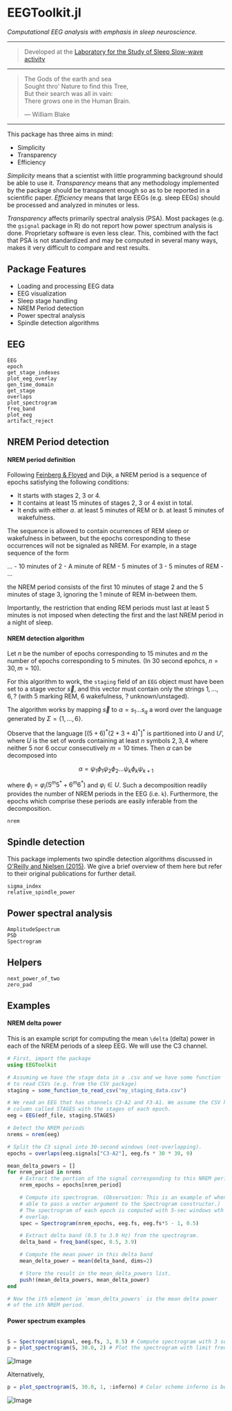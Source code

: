 # EEGToolkit.jl

*Computational EEG analysis with emphasis in sleep neuroscience.*

---

> Developed at the [Laboratory for the Study of
> Sleep Slow-wave activity](https://www.med.upenn.edu/slowwavelab/)

---

> The Gods of the earth and sea\
> Sought thro' Nature to find this Tree,\
> But their search was all in vain:\
> There grows one in the Human Brain.
> 
> — William Blake

---


This package has three aims in mind: 
 
- Simplicity
- Transparency
- Efficiency

*Simplicity* means that a scientist with little programming background should
be able to use it. *Transparency* means that any methodology implemented by the
package should be transparent enough so as to be reported in a scientific
paper.  *Efficiency* means that large EEGs (e.g. sleep EEGs) should be
processed and analyzed in minutes or less.

*Transparency* affects primarily spectral analysis (PSA). Most packages (e.g. the
`gsignal` package in R) do not report how power spectrum analysis is done.
Proprietary software is even less clear. This, combined with the fact that PSA is not standardized and may be computed in several many
ways, makes it very difficult to compare and rest results. 

## Package Features
- Loading and processing EEG data
- EEG visualization
- Sleep stage handling 
- NREM Period detection
- Power spectral analysis
- Spindle detection algorithms

## EEG

```@docs
EEG
epoch
get_stage_indexes 
plot_eeg_overlay 
gen_time_domain
get_stage 
overlaps 
plot_spectrogram
freq_band 
plot_eeg 
artifact_reject
```


## NREM Period detection 

#### NREM period definition

Following [Feinberg & Floyed](https://pubmed.ncbi.nlm.nih.gov/220659/) and
Dijk, a NREM period is a sequence of epochs satisfying the following
conditions:

- It starts with stages 2, 3 or 4. 
- It contains at least 15 minutes of stages 2, 3 or 4 exist in total.
- It ends with either $a.$ at least 5 minutes of REM or $b.$ at least 5 minutes
  of wakefulness. 

The sequence is allowed to contain ocurrences of REM sleep or wakefulness 
in between, but the epochs corresponding to these occurrences will not be
signaled as NREM. For example, in a stage sequence of the form

... - 10 minutes of 2 - A minute of REM - 5 minutes of 3 - 5 minutes of REM - ...

the NREM period consists of the first 10 minutes of stage 2 and the 5 minutes
of stage 3, ignoring the 1 minute of REM in-between them.

Importantly, the restriction that ending REM periods must last at least 5
minutes is not imposed when detecting the first and the last NREM period in a
night of sleep.

#### NREM detection algorithm

Let $n$ be the number of epochs corresponding to $15$ minutes and $m$ the
number of epochs corresponding to $5$ minutes. (In 30 second epohcs, $n = 30, m
= 10$). 

For this algorithm to work, the `staging` field of an `EEG` object must have been set to a
stage vector $\vec{s}$, and this vector must contain only the strings $1,
\ldots, 6, ?$ (with $5$ marking REM, $6$ wakefulness, $?$ unknown/unstaged).

The algorithm works by mapping $\vec{s}$ to $\alpha = s_1 \ldots s_q$ a word over the language
generated by $\Sigma = \{1, \ldots, 6\}$.

Observe that the language $[(5+6)^*(2+3+4)^*]^*$ is partitioned into $U$ and
$U’$, where $U$ is the set of words containing at least $n$ symbols $2, 3,
4$ where neither $5$ nor $6$ occur consecutively $m = 10$ times. Then $\alpha$ can be
decomposed into 

$$\alpha = \psi_1 \phi_1 \psi_2 \phi_2 \ldots \psi_k \phi_k \psi_{k+1}$$

where $\phi_i = \varphi_i (5^m5^* + 6^m6^*)$ and $\varphi_i \in U$.
Such a decomposition readily provides the number of NREM periods in the EEG
(i.e. ``k``). Furthermore, the epochs which comprise these periods are easily
inferable from the decomposition.

```@docs
nrem
```

## Spindle detection

This package implements two spindle detection algorithms discussed in [O'Reilly
and Nielsen (2015)](https://doi.org/10.3389/fnhum.2015.00353). We give a brief
overview of them here but refer to their original publications for further
detail.

```@docs
sigma_index
relative_spindle_power
```

## Power spectral analysis

```@docs
AmplitudeSpectrum
PSD
Spectrogram
```

## Helpers

```@docs
next_power_of_two 
zero_pad 
```

## Examples

#### NREM delta power

This is an example script for computing the mean ``\delta`` (delta) power in
each of the NREM periods of a sleep EEG. We will use the C3 channel.

```julia
# First, import the package
using EEGToolkit 

# Assuming we have the stage data in a .csv and we have some function 
# to read CSVs (e.g. from the CSV package)
staging = some_function_to_read_csv("my_staging_data.csv")

# We read an EEG that has channels C3-A2 and F3-A1. We assume the CSV had a 
# column called STAGES with the stages of each epoch.
eeg = EEG(edf_file, staging.STAGES)

# Detect the NREM periods
nrems = nrem(eeg)

# Split the C3 signal into 30-second windows (not-overlapping).
epochs = overlaps(eeg.signals["C3-A2"], eeg.fs * 30 * 30, 0)

mean_delta_powers = []
for nrem_period in nrems
    # Extract the portion of the signal corresponding to this NREM period
    nrem_epochs = epochs[nrem_period]

    # Compute its spectrogram. (Observation: This is an example of when it's useful to be 
    # able to pass a vector argument to the Spectrogram constructor.)
    # The spectrogram of each epoch is computed with 5-sec windows wth a 0.5 
    # overlap.
    spec = Spectrogram(nrem_epochs, eeg.fs, eeg.fs*5 - 1, 0.5)

    # Extract delta band (0.5 to 3.9 Hz) from the spectrogram.
    delta_band = freq_band(spec, 0.5, 3.9)

    # Compute the mean power in this delta band
    mean_delta_power = mean(delta_band, dims=2) 

    # Store the result in the mean_delta_powers list.
    push!(mean_delta_powers, mean_delta_power)
end

# Now the ith element in `mean_delta_powers` is the mean delta power 
# of the ith NREM period.
```

#### Power spectrum examples

```julia 

S = Spectrogram(signal, eeg.fs, 3, 0.5) # Compute spectrogram with 3 second segments and 0.5 segment overlap.
p = plot_spectrogram(S, 30.0, 2) # Plot the spectrogram with limit frequency 30.0; type 2 plot = surface plot.
```

![Image](./assets/spetrogram_plot.png)

Alternatively, 

```julia
p = plot_spectrogram(S, 30.0, 1, :inferno) # Color scheme inferno is better for heatmap
```

![Image](./assets/spetrogram_hplot.png) 





